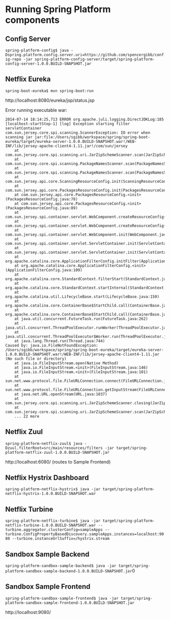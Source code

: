 # Running Spring Platform components

## Config Server

  `spring-platform-config$ java -Dspring.platform.config.server.uri=https://github.com/spencergibb/config-repo -jar spring-platform-config-server/target/spring-platform-config-server-1.0.0.BUILD-SNAPSHOT.jar`
  
## Netflix Eureka

  `spring-boot-eureka$ mvn spring-boot:run`
  
  http://localhost:8080/eureka/jsp/status.jsp
  
  Error running executable war:
  
    2014-07-14 18:14:25,713 ERROR org.apache.juli.logging.DirectJDKLog:185 [localhost-startStop-1] [log] Exception starting filter servletContainer
    com.sun.jersey.core.spi.scanning.ScannerException: IO error when scanning jar jar:file:/Users/sgibb/workspace/spring/spring-boot-eureka/target/eureka-server-1.0.0.BUILD-SNAPSHOT.war!/WEB-INF/lib/jersey-apache-client4-1.11.jar!/com/sun/jersey
    	at com.sun.jersey.core.spi.scanning.uri.JarZipSchemeScanner.scan(JarZipSchemeScanner.java:82)
    	at com.sun.jersey.core.spi.scanning.PackageNamesScanner.scan(PackageNamesScanner.java:223)
    	at com.sun.jersey.core.spi.scanning.PackageNamesScanner.scan(PackageNamesScanner.java:139)
    	at com.sun.jersey.api.core.ScanningResourceConfig.init(ScanningResourceConfig.java:80)
    	at com.sun.jersey.api.core.PackagesResourceConfig.init(PackagesResourceConfig.java:104)
    	at com.sun.jersey.api.core.PackagesResourceConfig.<init>(PackagesResourceConfig.java:78)
    	at com.sun.jersey.api.core.PackagesResourceConfig.<init>(PackagesResourceConfig.java:89)
    	at com.sun.jersey.spi.container.servlet.WebComponent.createResourceConfig(WebComponent.java:700)
    	at com.sun.jersey.spi.container.servlet.WebComponent.createResourceConfig(WebComponent.java:678)
    	at com.sun.jersey.spi.container.servlet.WebComponent.init(WebComponent.java:203)
    	at com.sun.jersey.spi.container.servlet.ServletContainer.init(ServletContainer.java:374)
    	at com.sun.jersey.spi.container.servlet.ServletContainer.init(ServletContainer.java:727)
    	at org.apache.catalina.core.ApplicationFilterConfig.initFilter(ApplicationFilterConfig.java:279)
    	at org.apache.catalina.core.ApplicationFilterConfig.<init>(ApplicationFilterConfig.java:109)
    	at org.apache.catalina.core.StandardContext.filterStart(StandardContext.java:4809)
    	at org.apache.catalina.core.StandardContext.startInternal(StandardContext.java:5485)
    	at org.apache.catalina.util.LifecycleBase.start(LifecycleBase.java:150)
    	at org.apache.catalina.core.ContainerBase$StartChild.call(ContainerBase.java:1559)
    	at org.apache.catalina.core.ContainerBase$StartChild.call(ContainerBase.java:1549)
    	at java.util.concurrent.FutureTask.run(FutureTask.java:262)
    	at java.util.concurrent.ThreadPoolExecutor.runWorker(ThreadPoolExecutor.java:1145)
    	at java.util.concurrent.ThreadPoolExecutor$Worker.run(ThreadPoolExecutor.java:615)
    	at java.lang.Thread.run(Thread.java:744)
    Caused by: java.io.FileNotFoundException: /Users/sgibb/workspace/spring/spring-boot-eureka/target/eureka-server-1.0.0.BUILD-SNAPSHOT.war!/WEB-INF/lib/jersey-apache-client4-1.11.jar (No such file or directory)
    	at java.io.FileInputStream.open(Native Method)
    	at java.io.FileInputStream.<init>(FileInputStream.java:146)
    	at java.io.FileInputStream.<init>(FileInputStream.java:101)
    	at sun.net.www.protocol.file.FileURLConnection.connect(FileURLConnection.java:90)
    	at sun.net.www.protocol.file.FileURLConnection.getInputStream(FileURLConnection.java:188)
    	at java.net.URL.openStream(URL.java:1037)
    	at com.sun.jersey.core.spi.scanning.uri.JarZipSchemeScanner.closing(JarZipSchemeScanner.java:123)
    	at com.sun.jersey.core.spi.scanning.uri.JarZipSchemeScanner.scan(JarZipSchemeScanner.java:75)
    	... 22 more
  
  
## Netflix Zuul

  `spring-platform-netflix-zuul$ java -Dzuul.filterRoot=src/main/resources/filters -jar target/spring-platform-netflix-zuul-1.0.0.BUILD-SNAPSHOT.jar`
  
  http://localhost:6080/ (routes to Sample Frontend)
  
## Netflix Hystrix Dashboard

  `spring-platform-netflix-hystrix$ java -jar target/spring-platform-netflix-hystrix-1.0.0.BUILD-SNAPSHOT.war`
  
## Netflix Turbine
 
  `spring-platform-netflix-turbine$ java -jar target/spring-platform-netflix-turbine-1.0.0.BUILD-SNAPSHOT.war --turbine.aggregator.clusterConfig=sampleApps --turbine.ConfigPropertyBasedDiscovery.sampleApps.instances=localhost:9080 --turbine.instanceUrlSuffix=/hystrix.stream`
  
## Sandbox Sample Backend

  `spring-platform-sandbox-sample-backend$ java -jar target/spring-platform-sandbox-sample-backend-1.0.0.BUILD-SNAPSHOT.jar`0
  
## Sandbox Sample Frontend

  `spring-platform-sandbox-sample-frontend$ java -jar target/spring-platform-sandbox-sample-frontend-1.0.0.BUILD-SNAPSHOT.jar`
  
  http://localhost:9080/
